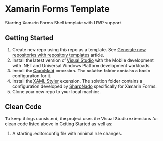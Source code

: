 # Xamarin Forms Template

Starting Xamarin.Forms Shell template with UWP support

## Getting Started

1. Create new repo using this repo as a template. See [Generate new repositories with repository templates](https://github.blog/2019-06-06-generate-new-repositories-with-repository-templates/) article.
1. Install the latest version of [Visual Studio](https://visualstudio.microsoft.com/) with the Mobile development with .NET and Universal Windows Platform development workloads.
1. Install the [CodeMaid](http://www.codemaid.net/) extension. The solution folder contains a basic configuration for it.
1. Install the [XAML Styler](https://github.com/Xavalon/XamlStyler) extension. The solution folder contains a configuration developed by [SharpNado](https://www.sharpnado.com/xamarin-forms-xamlstyler-config/) specifically for Xamarin Forms.
1. Clone your new repo to your local machine.

## Clean Code

To keep things consistent, the project uses the Visual Studio extensions for clean code listed above in Getting Started as well as:

1. A starting .editorconfig file with minimal rule changes.


